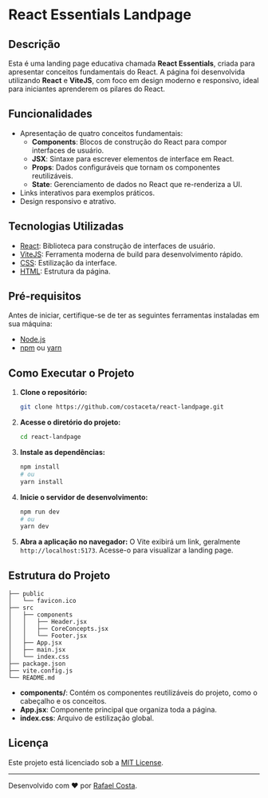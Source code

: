 # React Essentials Landpage

## Descrição
Esta é uma landing page educativa chamada **React Essentials**, criada para apresentar conceitos fundamentais do React. A página foi desenvolvida utilizando **React** e **ViteJS**, com foco em design moderno e responsivo, ideal para iniciantes aprenderem os pilares do React.

## Funcionalidades
- Apresentação de quatro conceitos fundamentais:
  - **Components**: Blocos de construção do React para compor interfaces de usuário.
  - **JSX**: Sintaxe para escrever elementos de interface em React.
  - **Props**: Dados configuráveis que tornam os componentes reutilizáveis.
  - **State**: Gerenciamento de dados no React que re-renderiza a UI.
- Links interativos para exemplos práticos.
- Design responsivo e atrativo.

## Tecnologias Utilizadas
- [React](https://reactjs.org/): Biblioteca para construção de interfaces de usuário.
- [ViteJS](https://vitejs.dev/): Ferramenta moderna de build para desenvolvimento rápido.
- [CSS](https://developer.mozilla.org/pt-BR/docs/Web/CSS): Estilização da interface.
- [HTML](https://developer.mozilla.org/pt-BR/docs/Web/HTML): Estrutura da página.

## Pré-requisitos
Antes de iniciar, certifique-se de ter as seguintes ferramentas instaladas em sua máquina:
- [Node.js](https://nodejs.org/)
- [npm](https://www.npmjs.com/) ou [yarn](https://yarnpkg.com/)

## Como Executar o Projeto

1. **Clone o repositório:**
   ```bash
   git clone https://github.com/costaceta/react-landpage.git
   ```

2. **Acesse o diretório do projeto:**
   ```bash
   cd react-landpage
   ```

3. **Instale as dependências:**
   ```bash
   npm install
   # ou
   yarn install
   ```

4. **Inicie o servidor de desenvolvimento:**
   ```bash
   npm run dev
   # ou
   yarn dev
   ```

5. **Abra a aplicação no navegador:**
   O Vite exibirá um link, geralmente `http://localhost:5173`. Acesse-o para visualizar a landing page.

## Estrutura do Projeto
```
├── public
│   └── favicon.ico
├── src
│   ├── components
│   │   ├── Header.jsx
│   │   ├── CoreConcepts.jsx
│   │   └── Footer.jsx
│   ├── App.jsx
│   ├── main.jsx
│   └── index.css
├── package.json
├── vite.config.js
└── README.md
```

- **components/**: Contém os componentes reutilizáveis do projeto, como o cabeçalho e os conceitos.
- **App.jsx**: Componente principal que organiza toda a página.
- **index.css**: Arquivo de estilização global.


## Licença
Este projeto está licenciado sob a [MIT License](LICENSE).

---

Desenvolvido com ❤️ por [Rafael Costa](https://github.com/costaceta).
